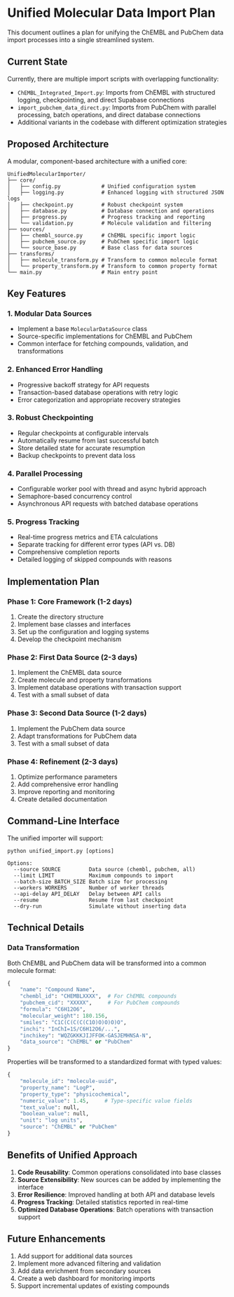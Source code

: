 # Unified Molecular Data Import Plan

This document outlines a plan for unifying the ChEMBL and PubChem data import processes into a single streamlined system.

## Current State

Currently, there are multiple import scripts with overlapping functionality:

- `ChEMBL_Integrated_Import.py`: Imports from ChEMBL with structured logging, checkpointing, and direct Supabase connections
- `import_pubchem_data_direct.py`: Imports from PubChem with parallel processing, batch operations, and direct database connections
- Additional variants in the codebase with different optimization strategies

## Proposed Architecture

A modular, component-based architecture with a unified core:

```
UnifiedMolecularImporter/
├── core/
│   ├── config.py             # Unified configuration system
│   ├── logging.py            # Enhanced logging with structured JSON logs
│   ├── checkpoint.py         # Robust checkpoint system
│   ├── database.py           # Database connection and operations
│   ├── progress.py           # Progress tracking and reporting
│   └── validation.py         # Molecule validation and filtering
├── sources/
│   ├── chembl_source.py      # ChEMBL specific import logic
│   ├── pubchem_source.py     # PubChem specific import logic
│   └── source_base.py        # Base class for data sources
├── transforms/
│   ├── molecule_transform.py # Transform to common molecule format
│   └── property_transform.py # Transform to common property format
└── main.py                   # Main entry point
```

## Key Features

### 1. Modular Data Sources

- Implement a base `MolecularDataSource` class
- Source-specific implementations for ChEMBL and PubChem
- Common interface for fetching compounds, validation, and transformations

### 2. Enhanced Error Handling

- Progressive backoff strategy for API requests
- Transaction-based database operations with retry logic
- Error categorization and appropriate recovery strategies

### 3. Robust Checkpointing

- Regular checkpoints at configurable intervals
- Automatically resume from last successful batch
- Store detailed state for accurate resumption
- Backup checkpoints to prevent data loss

### 4. Parallel Processing

- Configurable worker pool with thread and async hybrid approach
- Semaphore-based concurrency control
- Asynchronous API requests with batched database operations

### 5. Progress Tracking

- Real-time progress metrics and ETA calculations
- Separate tracking for different error types (API vs. DB)
- Comprehensive completion reports
- Detailed logging of skipped compounds with reasons

## Implementation Plan

### Phase 1: Core Framework (1-2 days)

1. Create the directory structure
2. Implement base classes and interfaces
3. Set up the configuration and logging systems
4. Develop the checkpoint mechanism

### Phase 2: First Data Source (2-3 days)

1. Implement the ChEMBL data source
2. Create molecule and property transformations
3. Implement database operations with transaction support
4. Test with a small subset of data

### Phase 3: Second Data Source (1-2 days)

1. Implement the PubChem data source
2. Adapt transformations for PubChem data
3. Test with a small subset of data

### Phase 4: Refinement (2-3 days)

1. Optimize performance parameters
2. Add comprehensive error handling
3. Improve reporting and monitoring
4. Create detailed documentation

## Command-Line Interface

The unified importer will support:

```
python unified_import.py [options]

Options:
  --source SOURCE         Data source (chembl, pubchem, all)
  --limit LIMIT           Maximum compounds to import
  --batch-size BATCH_SIZE Batch size for processing
  --workers WORKERS       Number of worker threads
  --api-delay API_DELAY   Delay between API calls
  --resume                Resume from last checkpoint
  --dry-run               Simulate without inserting data
```

## Technical Details

### Data Transformation

Both ChEMBL and PubChem data will be transformed into a common molecule format:

```python
{
    "name": "Compound Name",
    "chembl_id": "CHEMBLXXXX",  # For ChEMBL compounds
    "pubchem_cid": "XXXXX",     # For PubChem compounds
    "formula": "C6H12O6",
    "molecular_weight": 180.156,
    "smiles": "C1C(C(C(C(C1O)O)O)O)O",
    "inchi": "InChI=1S/C6H12O6/...",
    "inchikey": "WQZGKKKJIJFFOK-GASJEMHNSA-N",
    "data_source": "ChEMBL" or "PubChem"
}
```

Properties will be transformed to a standardized format with typed values:

```python
{
    "molecule_id": "molecule-uuid",
    "property_name": "LogP",
    "property_type": "physicochemical",
    "numeric_value": 1.45,     # Type-specific value fields
    "text_value": null,
    "boolean_value": null,
    "unit": "log units",
    "source": "ChEMBL" or "PubChem"
}
```

## Benefits of Unified Approach

1. **Code Reusability**: Common operations consolidated into base classes
2. **Source Extensibility**: New sources can be added by implementing the interface
3. **Error Resilience**: Improved handling at both API and database levels
4. **Progress Tracking**: Detailed statistics reported in real-time
5. **Optimized Database Operations**: Batch operations with transaction support

## Future Enhancements

1. Add support for additional data sources
2. Implement more advanced filtering and validation
3. Add data enrichment from secondary sources
4. Create a web dashboard for monitoring imports
5. Support incremental updates of existing compounds